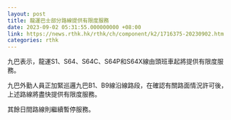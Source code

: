 ```yaml
---
layout: post
title: 龍運巴士部分路線提供有限度服務
date: 2023-09-02 05:31:55.000000000 +08:00
link: https://news.rthk.hk/rthk/ch/component/k2/1716375-20230902.htm
categories: rthk
---
```


九巴表示，龍運S1、S64、S64C、S64P和S64X線由頭班車起將提供有限度服務。

九巴外勤人員正加緊巡邏九巴B1、B9線沿線路段，在確認有關路面情況許可後，上述路線將盡快提供有限度服務。

其餘日間路線則繼續暫停服務。
